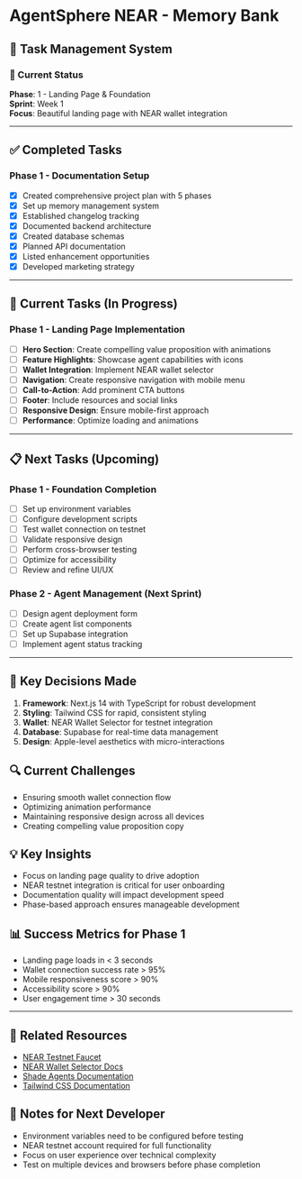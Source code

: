 # AgentSphere NEAR - Memory Bank

## 📝 Task Management System

### 🔄 Current Status
**Phase**: 1 - Landing Page & Foundation  
**Sprint**: Week 1  
**Focus**: Beautiful landing page with NEAR wallet integration

---

## ✅ Completed Tasks

### Phase 1 - Documentation Setup
- [x] Created comprehensive project plan with 5 phases
- [x] Set up memory management system
- [x] Established changelog tracking
- [x] Documented backend architecture
- [x] Created database schemas
- [x] Planned API documentation
- [x] Listed enhancement opportunities
- [x] Developed marketing strategy

---

## 🚀 Current Tasks (In Progress)

### Phase 1 - Landing Page Implementation
- [ ] **Hero Section**: Create compelling value proposition with animations
- [ ] **Feature Highlights**: Showcase agent capabilities with icons
- [ ] **Wallet Integration**: Implement NEAR wallet selector
- [ ] **Navigation**: Create responsive navigation with mobile menu
- [ ] **Call-to-Action**: Add prominent CTA buttons
- [ ] **Footer**: Include resources and social links
- [ ] **Responsive Design**: Ensure mobile-first approach
- [ ] **Performance**: Optimize loading and animations

---

## 📋 Next Tasks (Upcoming)

### Phase 1 - Foundation Completion
- [ ] Set up environment variables
- [ ] Configure development scripts
- [ ] Test wallet connection on testnet
- [ ] Validate responsive design
- [ ] Perform cross-browser testing
- [ ] Optimize for accessibility
- [ ] Review and refine UI/UX

### Phase 2 - Agent Management (Next Sprint)
- [ ] Design agent deployment form
- [ ] Create agent list components
- [ ] Set up Supabase integration
- [ ] Implement agent status tracking

---

## 🎯 Key Decisions Made
1. **Framework**: Next.js 14 with TypeScript for robust development
2. **Styling**: Tailwind CSS for rapid, consistent styling
3. **Wallet**: NEAR Wallet Selector for testnet integration
4. **Database**: Supabase for real-time data management
5. **Design**: Apple-level aesthetics with micro-interactions

## 🔍 Current Challenges
- Ensuring smooth wallet connection flow
- Optimizing animation performance
- Maintaining responsive design across all devices
- Creating compelling value proposition copy

## 💡 Key Insights
- Focus on landing page quality to drive adoption
- NEAR testnet integration is critical for user onboarding
- Documentation quality will impact development speed
- Phase-based approach ensures manageable development

## 📊 Success Metrics for Phase 1
- Landing page loads in < 3 seconds
- Wallet connection success rate > 95%
- Mobile responsiveness score > 90%
- Accessibility score > 90%
- User engagement time > 30 seconds

---

## 🔗 Related Resources
- [NEAR Testnet Faucet](https://near-faucet.io)
- [NEAR Wallet Selector Docs](https://github.com/near/wallet-selector)
- [Shade Agents Documentation](https://docs.near.org/ai/shade-agents)
- [Tailwind CSS Documentation](https://tailwindcss.com/docs)

## 📝 Notes for Next Developer
- Environment variables need to be configured before testing
- NEAR testnet account required for full functionality
- Focus on user experience over technical complexity
- Test on multiple devices and browsers before phase completion